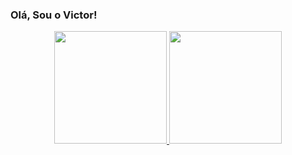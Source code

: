### Olá, Sou o Victor!

<div align="center">
  <a href="https://github.com/Vroot-del">
  <img height="180em" src="https://github-readme-stats.vercel.app/api?username=Vroot-del&show_icons=true&theme=tokyonight&include_all_commits=true&count_private=true"/>
  <img height="180em" src="https://github-readme-stats.vercel.app/api/top-langs/?username=Vroot-del&layout=compact&langs_count=7&theme=tokyonight"/>
</div>
  



